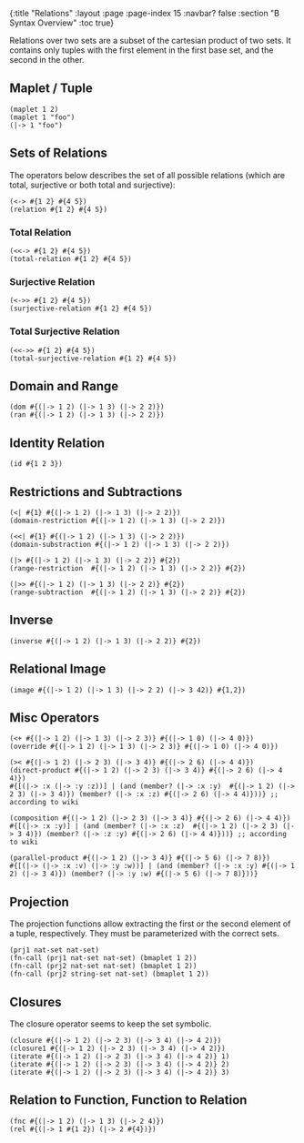 {:title "Relations"
 :layout :page
 :page-index 15
 :navbar? false
 :section "B Syntax Overview"
 :toc true}


Relations over two sets are a subset of the cartesian product of two sets.
It contains only tuples with the first element in the first base set, and the second in the other.

## Maplet / Tuple

```lisb
(maplet 1 2)
(maplet 1 "foo")
(|-> 1 "foo")
```

## Sets of Relations

The operators below describes the set of all possible relations (which are total, surjective or both total and surjective):

```lisb
(<-> #{1 2} #{4 5})
(relation #{1 2} #{4 5})
```

### Total Relation

```lisb
(<<-> #{1 2} #{4 5})
(total-relation #{1 2} #{4 5})
```

### Surjective Relation

```lisb
(<->> #{1 2} #{4 5})
(surjective-relation #{1 2} #{4 5})
```

### Total Surjective Relation

```lisb
(<<->> #{1 2} #{4 5})
(total-surjective-relation #{1 2} #{4 5})
```

## Domain and Range

```lisb
(dom #{(|-> 1 2) (|-> 1 3) (|-> 2 2)})
(ran #{(|-> 1 2) (|-> 1 3) (|-> 2 2)})
```

## Identity Relation

```lisb
(id #{1 2 3})
```


## Restrictions and Subtractions

```lisb
(<| #{1} #{(|-> 1 2) (|-> 1 3) (|-> 2 2)})
(domain-restriction #{(|-> 1 2) (|-> 1 3) (|-> 2 2)})
```

```lisb
(<<| #{1} #{(|-> 1 2) (|-> 1 3) (|-> 2 2)})
(domain-substraction #{(|-> 1 2) (|-> 1 3) (|-> 2 2)})
```

```lisb
(|> #{(|-> 1 2) (|-> 1 3) (|-> 2 2)} #{2})
(range-restriction  #{(|-> 1 2) (|-> 1 3) (|-> 2 2)} #{2})
```

```lisb
(|>> #{(|-> 1 2) (|-> 1 3) (|-> 2 2)} #{2})
(range-subtraction  #{(|-> 1 2) (|-> 1 3) (|-> 2 2)} #{2})
```

## Inverse

```lisb
(inverse #{(|-> 1 2) (|-> 1 3) (|-> 2 2)} #{2})
```

## Relational Image

```lisb
(image #{(|-> 1 2) (|-> 1 3) (|-> 2 2) (|-> 3 42)} #{1,2})
```

## Misc Operators

```lisb
(<+ #{(|-> 1 2) (|-> 1 3) (|-> 2 3)} #{(|-> 1 0) (|-> 4 0)})
(override #{(|-> 1 2) (|-> 1 3) (|-> 2 3)} #{(|-> 1 0) (|-> 4 0)})
```

```lisb
(>< #{(|-> 1 2) (|-> 2 3) (|-> 3 4)} #{(|-> 2 6) (|-> 4 4)})
(direct-product #{(|-> 1 2) (|-> 2 3) (|-> 3 4)} #{(|-> 2 6) (|-> 4 4)})
#{[(|-> :x (|-> :y :z))] | (and (member? (|-> :x :y)  #{(|-> 1 2) (|-> 2 3) (|-> 3 4)}) (member? (|-> :x :z) #{(|-> 2 6) (|-> 4 4)}))} ;; according to wiki
```

```lisb
(composition #{(|-> 1 2) (|-> 2 3) (|-> 3 4)} #{(|-> 2 6) (|-> 4 4)})
#{[(|-> :x :y)] | (and (member? (|-> :x :z)  #{(|-> 1 2) (|-> 2 3) (|-> 3 4)}) (member? (|-> :z :y) #{(|-> 2 6) (|-> 4 4)}))} ;; according to wiki
```

```lisb
(parallel-product #{(|-> 1 2) (|-> 3 4)} #{(|-> 5 6) (|-> 7 8)})
#{[(|-> (|-> :x :v) (|-> :y :w))] | (and (member? (|-> :x :y) #{(|-> 1 2) (|-> 3 4)}) (member? (|-> :y :w) #{(|-> 5 6) (|-> 7 8)}))}
```

## Projection

The projection functions allow extracting the first or the second element of a tuple, respectively.
They must be parameterized with the correct sets.

```lisb
(prj1 nat-set nat-set)
(fn-call (prj1 nat-set nat-set) (bmaplet 1 2))
(fn-call (prj2 nat-set nat-set) (bmaplet 1 2))
(fn-call (prj2 string-set nat-set) (bmaplet 1 2))
```


## Closures

The closure operator seems to keep the set symbolic.

```lisb
(closure #{(|-> 1 2) (|-> 2 3) (|-> 3 4) (|-> 4 2)})
(closure1 #{(|-> 1 2) (|-> 2 3) (|-> 3 4) (|-> 4 2)})
(iterate #{(|-> 1 2) (|-> 2 3) (|-> 3 4) (|-> 4 2)} 1)
(iterate #{(|-> 1 2) (|-> 2 3) (|-> 3 4) (|-> 4 2)} 2)
(iterate #{(|-> 1 2) (|-> 2 3) (|-> 3 4) (|-> 4 2)} 3)
```

## Relation to Function, Function to Relation

```lisb
(fnc #{(|-> 1 2) (|-> 1 3) (|-> 2 4)})
(rel #{(|-> 1 #{1 2}) (|-> 2 #{4})})
```

